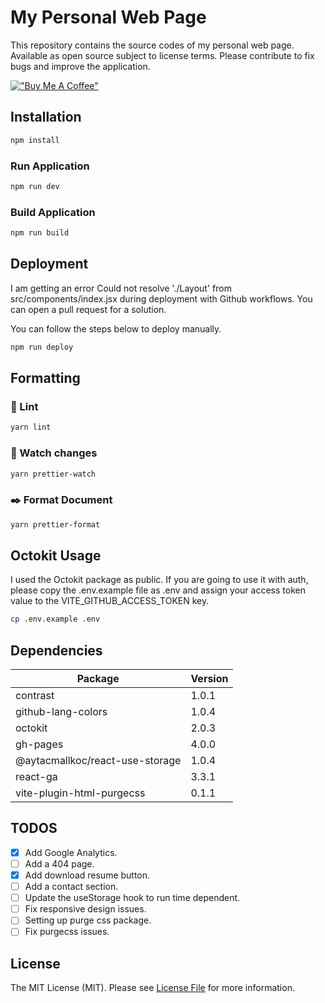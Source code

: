 # My Personal Web Page

This repository contains the source codes of my personal web page. Available as open source subject to license terms. Please contribute to fix bugs and improve the application.

[!["Buy Me A Coffee"](https://www.buymeacoffee.com/assets/img/custom_images/orange_img.png)](https://www.buymeacoffee.com/aytacmalkoc)


## Installation


```bash
npm install
```

### Run Application


```bash
npm run dev
```

### Build Application
    
```bash
npm run build
```

## Deployment

I am getting an error Could not resolve './Layout' from src/components/index.jsx during deployment with Github workflows. You can open a pull request for a solution.

You can follow the steps below to deploy manually.
    
```bash
npm run deploy
```
## Formatting

### 📝 Lint

```bash
yarn lint
```

### 👀 Watch changes

```bash
yarn prettier-watch
```

### ✒️ Format Document

```bash
yarn prettier-format
```


## Octokit Usage

I used the Octokit package as public. If you are going to use it with auth, please copy the .env.example file as .env and assign your access token value to the VITE_GITHUB_ACCESS_TOKEN key.

```bash
cp .env.example .env
```

## Dependencies

| **Package**                     | **Version** |
|---------------------------------|-------------|
| contrast                        | 1.0.1       |
| github-lang-colors              | 1.0.4       |
| octokit                         | 2.0.3       |
| gh-pages                        | 4.0.0       |
| @aytacmallkoc/react-use-storage | 1.0.4       |
| react-ga                        | 3.3.1       |
| vite-plugin-html-purgecss       | 0.1.1       |


## TODOS

- [x] Add Google Analytics.
- [ ] Add a 404 page.
- [x] Add download resume button.
- [ ] Add a contact section.
- [ ] Update the useStorage hook to run time dependent.
- [ ] Fix responsive design issues.
- [ ] Setting up purge css package.
- [ ] Fix purgecss issues.

## License
The MIT License (MIT). Please see [License File](https://github.com/aytacmalkoc/aytacmalkoc.github.io/blob/main/LICENSE.md) for more information.